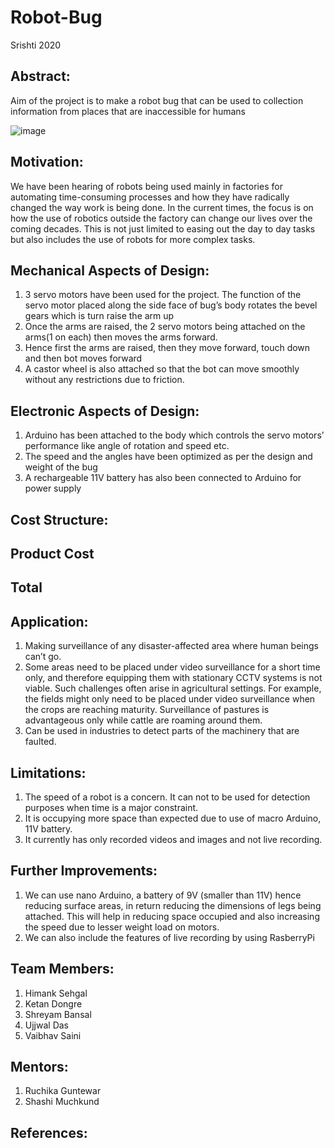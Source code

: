 # Robot-Bug
Srishti 2020
## Abstract:<br/>
Aim of the project is to make a robot bug that can be used to collection information from places that are inaccessible for humans<br/>

![image](https://user-images.githubusercontent.com/55125159/88085295-47a00a80-cba3-11ea-95ea-f0bd5559e5a1.jpg)

 
## Motivation:<br/>
We have been hearing of robots being used mainly in factories for automating time-consuming processes and how they have radically changed the way work is being done. In the current times, the focus is on how the use of robotics outside the factory can change our lives over the coming decades. This is not just limited to easing out the day to day tasks but also includes the use of robots for more complex tasks. 

## Mechanical Aspects of Design:
1)	3 servo motors have been used for the project. The function of the servo motor placed along the side face of bug’s body rotates the bevel gears which is turn raise the arm up
2)	Once the arms are raised, the 2 servo motors being attached on the arms(1 on each) then moves the arms forward. 
3)	Hence first the arms are raised, then they move forward, touch down and then bot moves forward
4)	A castor wheel is also attached so that the bot can move smoothly without any restrictions due to friction. 


## Electronic Aspects of Design:
1)	Arduino has been attached to the body which controls the servo motors’ performance like angle of rotation and speed etc.
2)	The speed and the angles have been optimized as per the design and weight of the bug
3)	A rechargeable 11V battery has also been connected to Arduino for power supply




## Cost Structure:

## Product Cost
                            	
	
	
## Total	
                                                            

## Application:

1)	Making surveillance of any disaster-affected area where human beings can’t go.
2)	Some areas need to be placed under video surveillance for a short time only, and therefore equipping them with stationary CCTV systems is not viable. Such challenges often arise in agricultural settings. For example, the fields might only need to be placed under video surveillance when the crops are reaching maturity. Surveillance of pastures is advantageous only while cattle are roaming around them. 
3)	Can be used in industries to detect parts of the machinery that are faulted. 

## Limitations:
1)	The speed of a robot is a concern. It can not to be used for detection purposes when time is a major constraint.
2)	It is occupying more space than expected due to use of macro Arduino, 11V battery.
3)	It currently has only recorded videos and images and not live recording.

## Further Improvements:
1)	We can use nano Arduino, a battery of 9V (smaller than 11V) hence reducing surface areas, in return reducing the dimensions of legs being attached. This will help in reducing space occupied and also increasing the speed due to lesser weight load on motors.
2)	We can also include the features of live recording by using RasberryPi



## Team Members:
1)	Himank Sehgal
2)	Ketan Dongre
3)	Shreyam Bansal
4)	Ujjwal Das
5)	Vaibhav Saini


## Mentors:
1)	Ruchika Guntewar
2)	Shashi Muchkund


## References:
